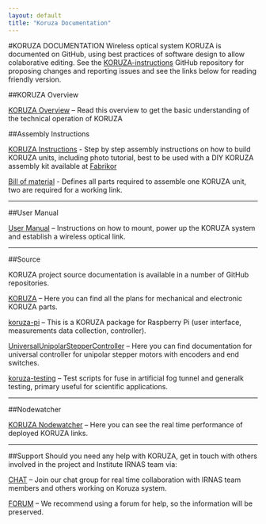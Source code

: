 ```yaml
---
layout: default
title: "Koruza Documentation"
---
```


#KORUZA DOCUMENTATION
Wireless optical system KORUZA is documented on GitHub, using best practices of software design to allow colaborative editing. See the [KORUZA-instructions](https://github.com/IRNAS/KORUZA-instructions) GitHub repository for proposing changes and reporting issues and see the links below for reading friendly version.

##KORUZA Overview

[KORUZA Overview](http://instructions.koruza.net/overview) – Read this overview to get the basic understanding of the technical operation of KORUZA 

##Assembly Instructions 

[KORUZA Instructions](http://instructions.koruza.net/instructions) - Step by step assembly instructions on how to build KORUZA units, including photo tutorial, best to be used with a DIY KORUZA assembly kit available at [Fabrikor](http://fabrikor.eu)

[Bill of material](http://instructions.koruza.net/instructions/bom.html) - Defines all parts required to assemble one KORUZA unit, two are required for a working link.

---

##User Manual

[User Manual](http://instructions.koruza.net/user-manual) – Instructions on how to mount, power up the KORUZA system and establish a wireless optical link.

---

##Source

KORUZA project source documentation is available in a number of GitHub repositories.

[KORUZA](https://github.com/IRNAS/KORUZA) – Here you can find  all the plans for mechanical and electronic KORUZA parts.

[koruza-pi](https://github.com/IRNAS/koruza-pi) – This is a KORUZA package for Raspberry Pi (user interface, measurements data collection, controller).

[UniversalUnipolarStepperController](https://github.com/IRNAS/UniversalUnipolarStepperController) – Here you can find documentation for universal controller for unipolar stepper motors with encoders and end switches.

[koruza-testing](https://github.com/IRNAS/KORUZA-testing) – Test scripts for fuse in artificial fog tunnel and generalk testing, primary useful for scientific applications.


---

##Nodewatcher

[KORUZA Nodewatcher](https://nodewatcher.koruza.net/) – Here you can see the real time performance of deployed KORUZA links.

---

##Support
Should you need any help with KORUZA, get in touch with others involved in the project and Institute IRNAS team via:

[CHAT](https://chat.irnas.eu/) – Join our chat group for real time collaboration with IRNAS team members and others working on Koruza system.

[FORUM](http://forum.irnas.eu/) – We recommend using a forum for help, so the information will be preserved.

